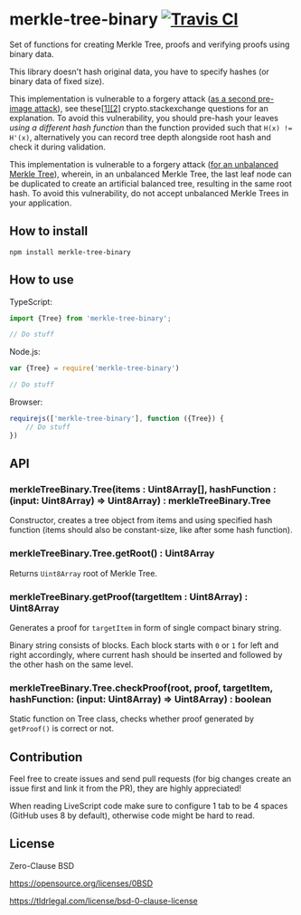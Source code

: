 # merkle-tree-binary [![Travis CI](https://img.shields.io/travis/nazar-pc/merkle-tree-binary/master.svg?label=Travis%20CI)](https://travis-ci.org/nazar-pc/merkle-tree-binary)
Set of functions for creating Merkle Tree, proofs and verifying proofs using binary data.

This library doesn't hash original data, you have to specify hashes (or binary data of fixed size).

This implementation is vulnerable to a forgery attack ([as a second pre-image attack](https://en.wikipedia.org/wiki/Merkle_tree#Second_preimage_attack)), see these[\[1\]](https://crypto.stackexchange.com/questions/2106/what-is-the-purpose-of-using-different-hash-functions-for-the-leaves-and-interna)[\[2\]](https://crypto.stackexchange.com/questions/43430/what-is-the-reason-to-separate-domains-in-the-internal-hash-algorithm-of-a-merkl/44971#44971) crypto.stackexchange questions for an explanation.
To avoid this vulnerability, you should pre-hash your leaves *using a different hash function* than the function provided such that `H(x) != H'(x)`, alternatively you can record tree depth alongside root hash and check it during validation.

This implementation is vulnerable to a forgery attack ([for an unbalanced Merkle Tree](https://bitcointalk.org/?topic=102395)), wherein, in an unbalanced Merkle Tree, the last leaf node can be duplicated to create an artificial balanced tree, resulting in the same root hash.
To avoid this vulnerability, do not accept unbalanced Merkle Trees in your application.

## How to install
```
npm install merkle-tree-binary
```

## How to use
TypeScript:
```javascript
import {Tree} from 'merkle-tree-binary';

// Do stuff
```
Node.js:
```javascript
var {Tree} = require('merkle-tree-binary')

// Do stuff
```
Browser:
```javascript
requirejs(['merkle-tree-binary'], function ({Tree}) {
    // Do stuff
})
```

## API
### merkleTreeBinary.Tree(items : Uint8Array[], hashFunction : (input: Uint8Array) => Uint8Array) : merkleTreeBinary.Tree
Constructor, creates a tree object from items and using specified hash function (items should also be constant-size, like after some hash function).

### merkleTreeBinary.Tree.getRoot() : Uint8Array
Returns `Uint8Array` root of Merkle Tree.

### merkleTreeBinary.getProof(targetItem : Uint8Array) : Uint8Array
Generates a proof for `targetItem` in form of single compact binary string.

Binary string consists of blocks. Each block starts with `0` or `1` for left and right accordingly, where current hash should be inserted and followed by the other hash on the same level.

### merkleTreeBinary.Tree.checkProof(root, proof, targetItem, hashFunction: (input: Uint8Array) => Uint8Array) : boolean
Static function on Tree class, checks whether proof generated by `getProof()` is correct or not.

## Contribution
Feel free to create issues and send pull requests (for big changes create an issue first and link it from the PR), they are highly appreciated!

When reading LiveScript code make sure to configure 1 tab to be 4 spaces (GitHub uses 8 by default), otherwise code might be hard to read.

## License
Zero-Clause BSD

https://opensource.org/licenses/0BSD

https://tldrlegal.com/license/bsd-0-clause-license 
